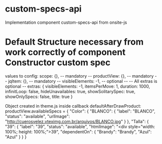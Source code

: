 # custom-specs-api
Implementation component custom-specs-api from onsite-js

# Default Structure necessary from work correctly of component Constructor custom spec

 values to config:
	scope: {}, -- mandatory --
	productView: {}, -- mandatory --
	jqItem: {}, -- mandatory --
	visibleElements: -1, -- optional --
	-- All extras is optional -- 
	extras: {
		visibleElements: -1,
		itemsPerMove: 1,
		duration: 1000,
		infinitLoop: false,
		hideUnavailables: true,
		showSolitarySpec: true,
		showOnlySpecs: false,
		title: true
	}

Object created in theme.js inside callback defaultAfterDrawProduct:
	productView.availableSpecs = {
		"Color": {
			"BLANCO": {
			"label": "BLANCO",
			"status": "available",
			"urlImage": "http://cuerosvelez.vteximg.com.br/arquivos/BLANCO.jpg"
			}
		},
		"Talla": {
			"39": {
			"label": "39",
			"status": "available",
			"htmlImage": "<div style=\"width: 100%; height: 100%;\">39</div>",
			"dependentOn": {
				"Brandy": "Brandy",
				"Azul": "Azul"
			}
		}
	}
